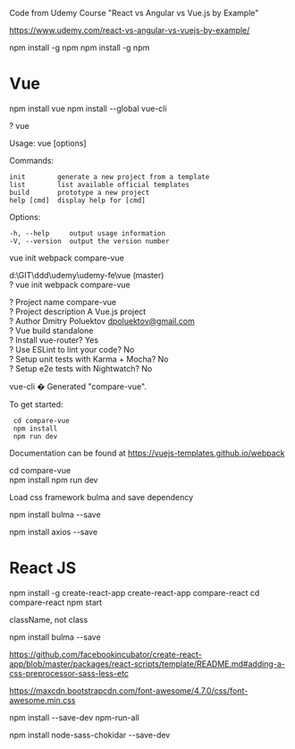 Code from Udemy Course "React vs Angular vs Vue.js by Example"
                                                                                                                            
https://www.udemy.com/react-vs-angular-vs-vuejs-by-example/

npm install -g npm
npm install -g npm

# Vue

npm install vue
npm install --global vue-cli

? vue

  Usage: vue <command> [options]


  Commands:

    init        generate a new project from a template
    list        list available official templates
    build       prototype a new project
    help [cmd]  display help for [cmd]

  Options:

    -h, --help     output usage information
    -V, --version  output the version number  
    
vue init webpack compare-vue

d:\GIT\ddd\udemy\udemy-fe\vue (master)                                      
? vue init webpack compare-vue                                              
                                                                            
? Project name compare-vue                                                  
? Project description A Vue.js project                                      
? Author Dmitry Poluektov <dpoluektov@gmail.com>                            
? Vue build standalone                                                      
? Install vue-router? Yes                                                   
? Use ESLint to lint your code? No                                          
? Setup unit tests with Karma + Mocha? No                                   
? Setup e2e tests with Nightwatch? No                                       
                                                                            
   vue-cli � Generated "compare-vue".                                       
                                                                            
   To get started:                                                          
                                                                            
     cd compare-vue                                                         
     npm install                                                            
     npm run dev                                                            
                                                                            

   Documentation can be found at https://vuejs-templates.github.io/webpack  
   
   
cd compare-vue\
npm install
npm run dev


Load css framework bulma and save dependency

npm install bulma --save

npm install axios --save

# React JS


npm install -g create-react-app
create-react-app compare-react
cd compare-react
npm start

<div className="App">
className, not class

npm install bulma --save

https://github.com/facebookincubator/create-react-app/blob/master/packages/react-scripts/template/README.md#adding-a-css-preprocessor-sass-less-etc

https://maxcdn.bootstrapcdn.com/font-awesome/4.7.0/css/font-awesome.min.css

npm install --save-dev npm-run-all

npm install node-sass-chokidar --save-dev
